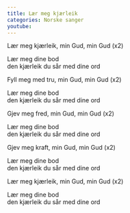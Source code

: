 ```yaml
---
title: Lær meg kjærleik
categories: Norske sanger
youtube:  
---
```


Lær meg kjærleik, min Gud, min Gud (x2)

Lær meg dine bod  
den kjærleik du sår med dine ord

Fyll meg med tru, min Gud, min Gud (x2)

Lær meg dine bod  
den kjærleik du sår med dine ord

Gjev meg fred, min Gud, min Gud (x2)

Lær meg dine bod  
den kjærleik du sår med dine ord

Gjev meg kraft, min Gud, min Gud (x2)

Lær meg dine bod  
den kjærleik du sår med dine ord

Lær meg kjærleik, min Gud, min Gud (x2)

Lær meg dine bod  
den kjærleik du sår med dine ord
